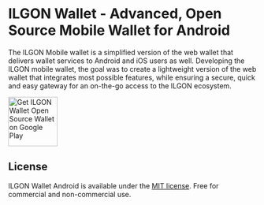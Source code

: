 # ILGON Wallet - Advanced, Open Source Mobile Wallet for Android
<!--
[![Build Status](https://api.travis-ci.com/AlphaWallet/alpha-wallet-android.svg?branch=master)](https://api.travis-ci.com/AlphaWallet/alpha-wallet-android.svg?branch=master)
[![Maintenance](https://img.shields.io/badge/Maintained%3F-yes-green.svg )](https://github.com/AlphaWallet/alpha-wallet-android/graphs/commit-activity)
![GitHub contributors](https://img.shields.io/github/contributors/AlphaWallet/alpha-wallet-android.svg)
[![MIT license](https://img.shields.io/badge/License-MIT-blue.svg)](https://github.com/AlphaWallet/alpha-wallet-android/blob/master/LICENSE)
[![codecov](https://codecov.io/gh/AlphaWallet/alpha-wallet-android/branch/master/graph/badge.svg)](https://codecov.io/gh/AlphaWallet/alpha-wallet-android) -->
The ILGON Mobile wallet is a simplified version of the web wallet that
delivers wallet services to Android and iOS users as well.
Developing the ILGON mobile wallet, the goal was to create a lightweight
version of the web wallet that integrates most possible features, while
ensuring a secure, quick and easy gateway for an on-the-go access to
the ILGON ecosystem. 

<!--[![alphawallet open source wallet android preview](dmz/src/main/resources/static/readme/alphawallet-open-source-ethereum-wallet.jpg)](https://alphawallet.com/)-->
<a href='https://play.google.com/store/apps/details?id=com.dlabs.ilgonwallet'>
  <img alt='Get ILGON Wallet Open Source Wallet on Google Play' src='https://play.google.com/intl/en_us/badges/static/images/badges/en_badge_web_generic.png' height="100"/></a>

<!-- markdownlint-enable -->
<!-- prettier-ignore-end -->
<!-- ALL-CONTRIBUTORS-LIST:END -->
## License
ILGON Wallet Android is available under the [MIT license](https://github.com/AlphaWallet/alpha-wallet-android/blob/master/LICENSE). Free for commercial and non-commercial use.
